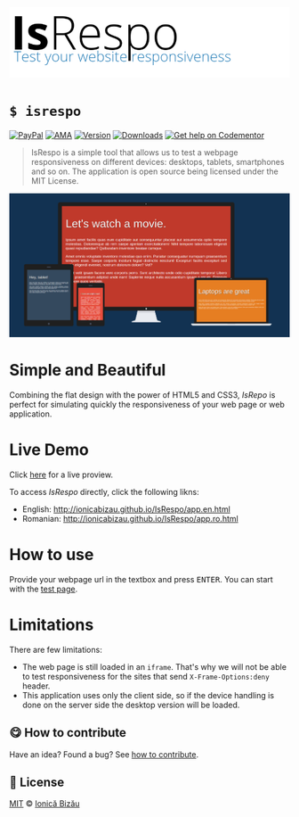 
[![isrespo](./imgs/title.png)](http://ionicabizau.github.io/IsRespo/)

# `$ isrespo`

 [![PayPal](https://img.shields.io/badge/%24-paypal-f39c12.svg)][paypal-donations] [![AMA](https://img.shields.io/badge/ask%20me-anything-1abc9c.svg)](https://github.com/IonicaBizau/ama) [![Version](https://img.shields.io/npm/v/isrespo.svg)](https://www.npmjs.com/package/isrespo) [![Downloads](https://img.shields.io/npm/dt/isrespo.svg)](https://www.npmjs.com/package/isrespo) [![Get help on Codementor](https://cdn.codementor.io/badges/get_help_github.svg)](https://www.codementor.io/johnnyb?utm_source=github&utm_medium=button&utm_term=johnnyb&utm_campaign=github)

> IsRespo is a simple tool that allows us to test a webpage responsiveness on different devices: desktops, tablets, smartphones and so on. The application is open source being licensed under the MIT License.

[![](imgs/1.png)](http://ionicabizau.github.io/IsRespo/)

# Simple and Beautiful
Combining the flat design with the power of HTML5 and CSS3, *IsRepo* is perfect for simulating quickly the responsiveness of your web page or web application.

# Live Demo
Click [here](http://ionicabizau.github.io/IsRespo/) for a live proview.

To access *IsRespo* directly, click the following likns:

 - English: http://ionicabizau.github.io/IsRespo/app.en.html
 - Romanian: http://ionicabizau.github.io/IsRespo/app.ro.html

# How to use
Provide your webpage url in the textbox and press <kbd>ENTER</kbd>. You can start with the [test page](http://ionicabizau.github.io/IsRespo/demo.html).

# Limitations
There are few limitations:

 - The web page is still loaded in an `iframe`. That's why we will not be able to test responsiveness for the sites that send `X-Frame-Options:deny` header.
 - This application uses only the client side, so if the device handling is done on the server side the desktop version will be loaded.

## :yum: How to contribute
Have an idea? Found a bug? See [how to contribute][contributing].


## :scroll: License

[MIT][license] © [Ionică Bizău][website]

[paypal-donations]: https://www.paypal.com/cgi-bin/webscr?cmd=_s-xclick&hosted_button_id=RVXDDLKKLQRJW
[donate-now]: http://i.imgur.com/6cMbHOC.png

[license]: http://showalicense.com/?fullname=Ionic%C4%83%20Biz%C4%83u%20%3Cbizauionica%40gmail.com%3E%20(http%3A%2F%2Fionicabizau.net)&year=2014#license-mit
[website]: http://ionicabizau.net
[contributing]: /CONTRIBUTING.md
[docs]: /DOCUMENTATION.md
